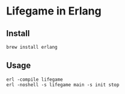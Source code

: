 # Lifegame in Erlang

## Install

```
brew install erlang
```

## Usage

```
erl -compile lifegame
erl -noshell -s lifegame main -s init stop
```
